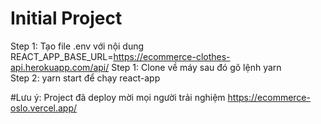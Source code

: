 # Initial Project
Step 1: Tạo file .env với nội dung REACT_APP_BASE_URL=https://ecommerce-clothes-api.herokuapp.com/api/
Step 1: Clone về máy sau đó gõ lệnh yarn <br>
Step 2: yarn start để chạy react-app

#Lưu ý: Project đã deploy mời mọi người trải nghiệm
https://ecommerce-oslo.vercel.app/
